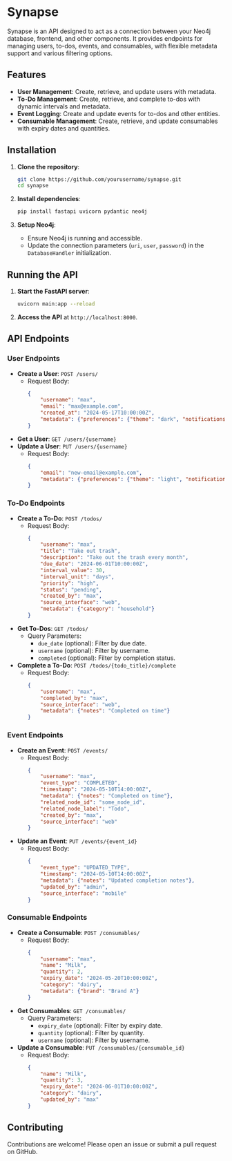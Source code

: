 # Synapse

Synapse is an API designed to act as a connection between your Neo4j database, frontend, and other components. It provides endpoints for managing users, to-dos, events, and consumables, with flexible metadata support and various filtering options.

## Features

- **User Management**: Create, retrieve, and update users with metadata.
- **To-Do Management**: Create, retrieve, and complete to-dos with dynamic intervals and metadata.
- **Event Logging**: Create and update events for to-dos and other entities.
- **Consumable Management**: Create, retrieve, and update consumables with expiry dates and quantities.

## Installation

1. **Clone the repository**:
    ```bash
    git clone https://github.com/yourusername/synapse.git
    cd synapse
    ```

2. **Install dependencies**:
    ```bash
    pip install fastapi uvicorn pydantic neo4j
    ```

3. **Setup Neo4j**:
    - Ensure Neo4j is running and accessible.
    - Update the connection parameters (`uri`, `user`, `password`) in the `DatabaseHandler` initialization.

## Running the API

1. **Start the FastAPI server**:
    ```bash
    uvicorn main:app --reload
    ```

2. **Access the API** at `http://localhost:8000`.

## API Endpoints

### User Endpoints

- **Create a User**: `POST /users/`
    - Request Body:
      ```json
      {
          "username": "max",
          "email": "max@example.com",
          "created_at": "2024-05-17T10:00:00Z",
          "metadata": {"preferences": {"theme": "dark", "notifications": true}}
      }
      ```
- **Get a User**: `GET /users/{username}`
- **Update a User**: `PUT /users/{username}`
    - Request Body:
      ```json
      {
          "email": "new-email@example.com",
          "metadata": {"preferences": {"theme": "light", "notifications": false}}
      }
      ```

### To-Do Endpoints

- **Create a To-Do**: `POST /todos/`
    - Request Body:
      ```json
      {
          "username": "max",
          "title": "Take out trash",
          "description": "Take out the trash every month",
          "due_date": "2024-06-01T10:00:00Z",
          "interval_value": 30,
          "interval_unit": "days",
          "priority": "high",
          "status": "pending",
          "created_by": "max",
          "source_interface": "web",
          "metadata": {"category": "household"}
      }
      ```
- **Get To-Dos**: `GET /todos/`
    - Query Parameters:
      - `due_date` (optional): Filter by due date.
      - `username` (optional): Filter by username.
      - `completed` (optional): Filter by completion status.
- **Complete a To-Do**: `POST /todos/{todo_title}/complete`
    - Request Body:
      ```json
      {
          "username": "max",
          "completed_by": "max",
          "source_interface": "web",
          "metadata": {"notes": "Completed on time"}
      }
      ```

### Event Endpoints

- **Create an Event**: `POST /events/`
    - Request Body:
      ```json
      {
          "username": "max",
          "event_type": "COMPLETED",
          "timestamp": "2024-05-10T14:00:00Z",
          "metadata": {"notes": "Completed on time"},
          "related_node_id": "some_node_id",
          "related_node_label": "Todo",
          "created_by": "max",
          "source_interface": "web"
      }
      ```
- **Update an Event**: `PUT /events/{event_id}`
    - Request Body:
      ```json
      {
          "event_type": "UPDATED_TYPE",
          "timestamp": "2024-05-10T14:00:00Z",
          "metadata": {"notes": "Updated completion notes"},
          "updated_by": "admin",
          "source_interface": "mobile"
      }
      ```

### Consumable Endpoints

- **Create a Consumable**: `POST /consumables/`
    - Request Body:
      ```json
      {
          "username": "max",
          "name": "Milk",
          "quantity": 2,
          "expiry_date": "2024-05-20T10:00:00Z",
          "category": "dairy",
          "metadata": {"brand": "Brand A"}
      }
      ```
- **Get Consumables**: `GET /consumables/`
    - Query Parameters:
      - `expiry_date` (optional): Filter by expiry date.
      - `quantity` (optional): Filter by quantity.
      - `username` (optional): Filter by username.
- **Update a Consumable**: `PUT /consumables/{consumable_id}`
    - Request Body:
      ```json
      {
          "name": "Milk",
          "quantity": 3,
          "expiry_date": "2024-06-01T10:00:00Z",
          "category": "dairy",
          "updated_by": "max"
      }
      ```

## Contributing

Contributions are welcome! Please open an issue or submit a pull request on GitHub.
